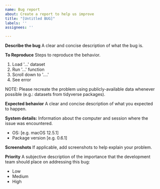 ```yaml
---
name: Bug report
about: Create a report to help us improve
title: "[Untitled BUG]"
labels: ''
assignees: ''

---
```


**Describe the bug**
A clear and concise description of what the bug is.

**To Reproduce**
Steps to reproduce the behavior. 
1. Load '...' dataset
2. Run '...' function
3. Scroll down to '....'
4. See error

NOTE: Please recreate the problem using publicly-available data whenever possible (e.g.: datasets from tidyverse packages).

**Expected behavior**
A clear and concise description of what you expected to happen.

**System details:**
Information about the computer and session where the issue was encountered.
 - OS: [e.g. macOS 12.5.1]
 - Package version [e.g. 0.6.1]

**Screenshots**
If applicable, add screenshots to help explain your problem.

**Priority**
A subjective description of the importance that the development team should place on addressing this bug:
 - Low
 - Medium
 - High

